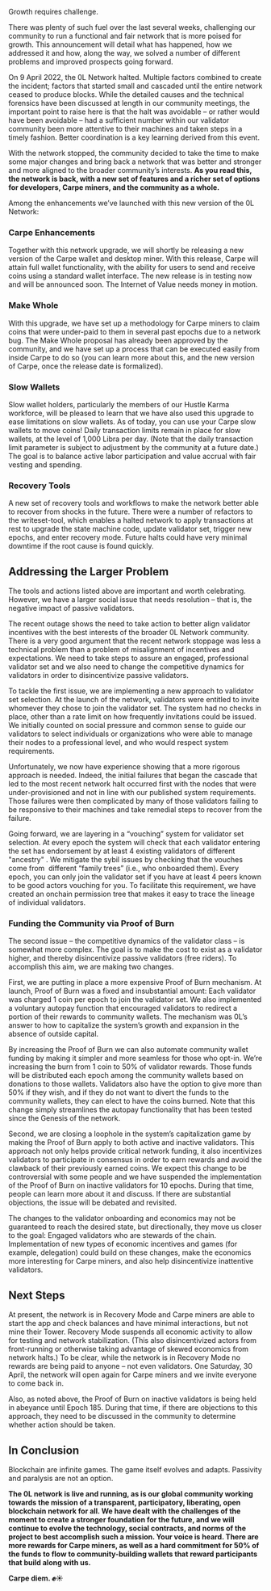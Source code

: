
Growth requires challenge. 




There was plenty of such fuel over the last several weeks, challenging our community to run a functional and fair network that is more poised for growth. This announcement will detail what has happened, how we addressed it and how, along the way, we solved a number of different problems and improved prospects going forward.




On 9 April 2022, the 0L Network halted. Multiple factors combined to create the incident; factors that started small and cascaded until the entire network ceased to produce blocks. While the detailed causes and the technical forensics have been discussed at length in our community meetings, the important point to raise here is that the halt was avoidable – or rather would have been avoidable – had a sufficient number within our validator community been more attentive to their machines and taken steps in a timely fashion. Better coordination is a key learning derived from this event.




With the network stopped, the community decided to take the time to make some major changes and bring back a network that was better and stronger and more aligned to the broader community’s interests. **As you read this, the network is back, with a new set of features and a richer set of options for developers, Carpe miners, and the community as a whole.**




Among the enhancements we’ve launched with this new version of the 0L Network:




### **Carpe Enhancements**




Together with this network upgrade, we will shortly be releasing a new version of the Carpe wallet and desktop miner. With this release, Carpe will attain full wallet functionality, with the ability for users to send and receive coins using a standard wallet interface. The new release is in testing now and will be announced soon. The Internet of Value needs money in motion.




### **Make Whole**




With this upgrade, we have set up a methodology for Carpe miners to claim coins that were under\-paid to them in several past epochs due to a network bug. The Make Whole proposal has already been approved by the community, and we have set up a process that can be executed easily from inside Carpe to do so (you can learn more about this, and the new version of Carpe, once the release date is formalized).




### **Slow Wallets**




Slow wallet holders, particularly the members of our Hustle Karma workforce, will be pleased to learn that we have also used this upgrade to ease limitations on slow wallets. As of today, you can use your Carpe slow wallets to move coins! Daily transaction limits remain in place for slow wallets, at the level of 1,000 Libra per day. (Note that the daily transaction limit parameter is subject to adjustment by the community at a future date.) The goal is to balance active labor participation and value accrual with fair vesting and spending.




### **Recovery Tools**




A new set of recovery tools and workflows to make the network better able to recover from shocks in the future. There were a number of refactors to the writeset\-tool, which enables a halted network to apply transactions at rest to upgrade the state machine code, update validator set, trigger new epochs, and enter recovery mode. Future halts could have very minimal downtime if the root cause is found quickly.




## **Addressing the Larger Problem**




The tools and actions listed above are important and worth celebrating. However, we have a larger social issue that needs resolution – that is, the negative impact of passive validators. 




The recent outage shows the need to take action to better align validator incentives with the best interests of the broader 0L Network community. There is a very good argument that the recent network stoppage was less a technical problem than a problem of misalignment of incentives and expectations. We need to take steps to assure an engaged, professional validator set and we also need to change the competitive dynamics for validators in order to disincentivize passive validators. 




To tackle the first issue, we are implementing a new approach to validator set selection. At the launch of the network, validators were entitled to invite whomever they chose to join the validator set. The system had no checks in place, other than a rate limit on how frequently invitations could be issued. We initially counted on social pressure and common sense to guide our validators to select individuals or organizations who were able to manage their nodes to a professional level, and who would respect system requirements.  
  
Unfortunately, we now have experience showing that a more rigorous approach is needed. Indeed, the initial failures that began the cascade that led to the most recent network halt occurred first with the nodes that were under\-provisioned and not in line with our published system requirements. Those failures were then complicated by many of those validators failing to be responsive to their machines and take remedial steps to recover from the failure.




Going forward, we are layering in a “vouching” system for validator set selection. At every epoch the system will check that each validator entering the set has endorsement by at least 4 existing validators of different "ancestry" . We mitigate the sybil issues by checking that the vouches come from  different “family trees” (i.e., who onboarded them). Every epoch, you can only join the validator set if you have at least 4 peers known to be good actors vouching for you. To facilitate this requirement, we have created an onchain permission tree that makes it easy to trace the lineage of individual validators. 




### **Funding the Community via Proof of Burn**




The second issue – the competitive dynamics of the validator class – is somewhat more complex. The goal is to make the cost to exist as a validator higher, and thereby disincentivize passive validators (free riders). To accomplish this aim, we are making two changes.




First, we are putting in place a more expensive Proof of Burn mechanism. At launch, Proof of Burn was a fixed and insubstantial amount: Each validator was charged 1 coin per epoch to join the validator set. We also implemented a voluntary autopay function that encouraged validators to redirect a portion of their rewards to community wallets. The mechanism was 0L’s answer to how to capitalize the system’s growth and expansion in the absence of outside capital. 




By increasing the Proof of Burn we can also automate community wallet funding by making it simpler and more seamless for those who opt\-in. We’re increasing the burn from 1 coin to 50% of validator rewards. Those funds will be distributed each epoch among the community wallets based on donations to those wallets. Validators also have the option to give more than 50% if they wish, and if they do not want to divert the funds to the community wallets, they can elect to have the coins burned. Note that this change simply streamlines the autopay functionality that has been tested since the Genesis of the network.




Second, we are closing a loophole in the system’s capitalization game by making the Proof of Burn apply to both active and inactive validators. This approach not only helps provide critical network funding, it also incentivizes validators to participate in consensus in order to earn rewards and avoid the clawback of their previously earned coins. We expect this change to be controversial with some people and we have suspended the implementation of the Proof of Burn on inactive validators for 10 epochs. During that time, people can learn more about it and discuss. If there are substantial objections, the issue will be debated and revisited. 




The changes to the validator onboarding and economics may not be guaranteed to reach the desired state, but directionally, they move us closer to the goal: Engaged validators who are stewards of the chain. Implementation of new types of economic incentives and games (for example, delegation) could build on these changes, make the economics more interesting for Carpe miners, and also help disincentivize inattentive validators. 




## **Next Steps**




At present, the network is in Recovery Mode and Carpe miners are able to start the app and check balances and have minimal interactions, but not mine their Tower. Recovery Mode suspends all economic activity to allow for testing and network stabilization. (This also disincentivized actors from front\-running or otherwise taking advantage of skewed economics from network halts.) To be clear, while the network is in Recovery Mode no rewards are being paid to anyone – not even validators. One Saturday, 30 April, the network will open again for Carpe miners and we invite everyone to come back in.




Also, as noted above, the Proof of Burn on inactive validators is being held in abeyance until Epoch 185\. During that time, if there are objections to this approach, they need to be discussed in the community to determine whether action should be taken. 




## **In Conclusion**




Blockchain are infinite games. The game itself evolves and adapts. Passivity and paralysis are not an option.




**The 0L network is live and running, as is our global community working towards the mission of a transparent, participatory, liberating, open blockchain network for all. We have dealt with the challenges of the moment to create a stronger foundation for the future, and we will continue to evolve the technology, social contracts, and norms of the project to best accomplish such a mission. Your voice is heard. There are more rewards for Carpe miners, as well as a hard commitment for 50% of the funds to flow to community\-building wallets that reward participants that build along with us.**  





**Carpe diem. ✊☀️**


